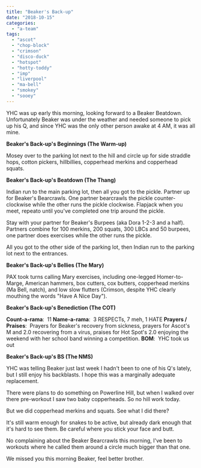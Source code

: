 ```yaml
---
title: "Beaker's Back-up"
date: "2018-10-15"
categories: 
  - "a-team"
tags: 
  - "ascot"
  - "chop-block"
  - "crimson"
  - "disco-duck"
  - "hotspot"
  - "hotty-toddy"
  - "imp"
  - "liverpool"
  - "ma-bell"
  - "smokey"
  - "sooey"
---
```


YHC was up early this morning, looking forward to a Beaker Beatdown. Unfortunately Beaker was under the weather and needed someone to pick up his Q, and since YHC was the only other person awake at 4 AM, it was all mine.

**Beaker's Back-up's Beginnings (The Warm-up)**

Mosey over to the parking lot next to the hill and circle up for side straddle hops, cotton pickers, hillbillies, copperhead merkins and copperhead squats.

**Beaker's Back-up's Beatdown (The Thang)**

Indian run to the main parking lot, then all you got to the pickle. Partner up for Beaker's Bearcrawls. One partner bearcrawls the pickle counter-clockwise while the other runs the pickle clockwise. Flapjack when you meet, repeato until you've completed one trip around the pickle.

Stay with your partner for Beaker's Burpees (aka Dora 1-2-3 and a half). Partners combine for 100 merkins, 200 squats, 300 LBCs and 50 burpees, one partner does exercises while the other runs the pickle.

All you got to the other side of the parking lot, then Indian run to the parking lot next to the entrances.

**Beaker's Back-up's Bellies (The Mary)**

PAX took turns calling Mary exercises, including one-legged Homer-to-Marge, American hammers, box cutters, cox butters, copperhead merkins (Ma Bell, natch), and low slow flutters (Crimson, despite YHC clearly mouthing the words "Have A Nice Day").

**Beaker's Back-up's Benediction (The COT)**

**Count-a-rama**:  11 **Name-a-rama**:  3 RESPECTs, 7 meh, 1 HATE **Prayers / Praises**:  Prayers for Beaker's recovery from sickness, prayers for Ascot's M and 2.0 recovering from a virus, praises for Hot Spot's 2.0 enjoying the weekend with her school band winning a competition. **BOM**:  YHC took us out

**Beaker's Back-up's BS (The NMS)**

YHC was telling Beaker just last week I hadn't been to one of his Q's lately, but I still enjoy his backblasts. I hope this was a marginally adequate replacement.

There were plans to do something on Powerline Hill, but when I walked over there pre-workout I saw two baby copperheads. So no hill work today.

But we did copperhead merkins and squats. See what I did there?

It's still warm enough for snakes to be active, but already dark enough that it's hard to see them. Be careful where you stick your face and butt.

No complaining about the Beaker Bearcrawls this morning, I've been to workouts where he called them around a circle much bigger than that one.

We missed you this morning Beaker, feel better brother.
